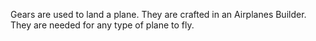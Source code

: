 Gears are used to land a plane. They are crafted in an Airplanes Builder. They are needed for any type of plane to fly.